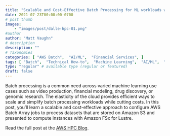 ```yaml
---
title: "Scalable and Cost-Effective Batch Processing for ML workloads with AWS Batch and Amazon FSx"
date: 2021-07-23T00:00:00-0700
# post thumb
images:
    - "images/post/dalle-hpc-01.png"
#author
author: "Matt Vaughn"
# description
description: ""
# Taxonomies
categories: [ "AWS Batch",  "AI/ML",  "Financial Services", ]
tags: [ "Batch",  "Technical How-to",  "Machine Learning",  "AI/ML",  "Modeling",  "HPC",  "Financial Services",  "hpcblog", ]
type: "regular" # available type (regular or featured)
draft: false
---
```


Batch processing is a common need across varied machine learning use cases such as video production, financial modeling, drug discovery, or genomic research. The elasticity of the cloud provides efficient ways to scale and simplify batch processing workloads while cutting costs. In this post, you’ll learn a scalable and cost-effective approach to configure AWS Batch Array jobs to process datasets that are stored on Amazon S3 and presented to compute instances with Amazon FSx for Lustre.

Read the full post at the [AWS HPC Blog](https://aws.amazon.com/blogs/hpc/ml-training-with-aws-batch-and-amazon-fsx/).
